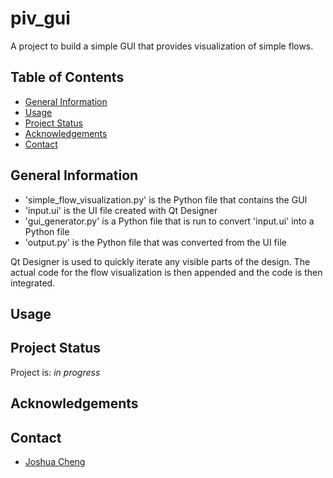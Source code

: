 # piv_gui

A project to build a simple GUI that provides visualization of simple flows.

## Table of Contents
* [General Information](#general-information)
* [Usage](#usage)
* [Project Status](#project-status)
* [Acknowledgements](#acknowledgements)
* [Contact](#contact)

## General Information
- 'simple_flow_visualization.py' is the Python file that contains the GUI
- 'input.ui' is the UI file created with Qt Designer
- 'gui_generator.py' is a Python file that is run to convert 'input.ui' into a Python file
- 'output.py' is the Python file that was converted from the UI file

Qt Designer is used to quickly iterate any visible parts of the design. The actual code for the flow visualization is then appended and the code is then integrated.

## Usage

## Project Status

Project is: *in progress*

## Acknowledgements

## Contact

- [Joshua Cheng](https://github.com/JHsiaoC/)

